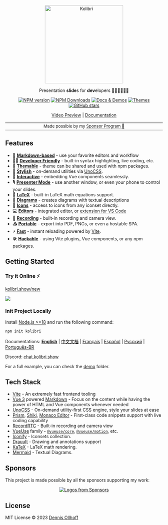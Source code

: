 <br>
<p align="center">
<a href="https://kolibri.show" target="_blank">
<img src="https://kolibri.show/logo-title.png" alt="Kolibri" height="250" width="250"/>
</a>
</p>

<p align="center">
Presentation <b>slide</b>s for <b>dev</b>elopers 🧑‍💻👩‍💻👨‍💻
</p>

<p align="center">
<a href="https://www.npmjs.com/package/@kolibrijs/cli" target="__blank"><img src="https://img.shields.io/npm/v/@kolibrijs/cli?color=2B90B6&label=" alt="NPM version"></a>
<a href="https://www.npmjs.com/package/@kolibrijs/cli" target="__blank"><img alt="NPM Downloads" src="https://img.shields.io/npm/dm/@kolibrijs/cli?color=349dbe&label="></a>
<a href="https://kolibri.show/" target="__blank"><img src="https://img.shields.io/static/v1?label=&message=docs%20%26%20demos&color=45b8cd" alt="Docs & Demos"></a>
<a href="https://kolibri.show/themes/gallery.html" target="__blank"><img src="https://img.shields.io/static/v1?label=&message=themes&color=4ec5d4" alt="Themes"></a>
<br>
<a href="https://github.com/kolibrijs/kolibri" target="__blank"><img alt="GitHub stars" src="https://img.shields.io/github/stars/kolibrijs/kolibri?style=social"></a>
</p>

<p align="center">
  <a href="https://twitter.com/nyxb0/status/nocheingeben">Video Preview</a> | <a href="https://kolibri.show">Documentation</a>
</p>

<div align="center">
<table>
<tbody>
<td align="center">
<img width="2000" height="0" alt="" aria-hiden><br>
<sub>Made possible by my <a href="https://github.com/sponsors/nyxb">Sponsor Program 💖</a></sub><br>
<img width="2000" height="0" alt="" aria-hiden>
</td>
</tbody>
</table>
</div>

## Features

- 📝 [**Markdown-based**](https://kolibri.show/guide/syntax.html) - use your favorite editors and workflow
- 🧑‍💻 [**Developer Friendly**](https://kolibri.show/guide/syntax.html#code-blocks) - built-in syntax highlighting, live coding, etc.
- 🎨 [**Themable**](https://kolibri.show/themes/gallery.html) - theme can be shared and used with npm packages.
- 🌈 [**Stylish**](https://kolibri.show/guide/syntax.html#embedded-styles) - on-demand utilities via [UnoCSS](https://github.com/unocss/unocss).
- 🤹 [**Interactive**](https://kolibri.show/custom/directory-structure.html#components) - embedding Vue components seamlessly.
- 🎙 [**Presenter Mode**](https://kolibri.show/guide/presenter-mode.html) - use another window, or even your phone to control your slides.
- 🧮 [**LaTeX**](https://kolibri.show/guide/syntax.html#latex) - built-in LaTeX math equations support.
- 📰 [**Diagrams**](https://kolibri.show/guide/syntax.html#diagrams) - creates diagrams with textual descriptions
- 🌟 [**Icons**](https://kolibri.show/guide/syntax.html#icons) - access to icons from any iconset directly.
- 💻 [**Editors**](https://kolibri.show/guide/editors.html) - integrated editor, or [extension for VS Code](https://github.com/kolibrijs/kolibri-vscode)
- 🎥 [**Recording**](https://kolibri.show/guide/recording.html) - built-in recording and camera view.
- 📤 [**Portable**](https://kolibri.show/guide/exporting.html) - export into PDF, PNGs, or even a hostable SPA.
- ⚡️ [**Fast**](https://vitejs.dev) - instant reloading powered by [Vite](https://vitejs.dev).
- 🛠 [**Hackable**](https://kolibri.show/custom/config-vite.html) - using Vite plugins, Vue components, or any npm packages.

## Getting Started

### Try it Online ⚡️

[kolibri.show/new](https://kolibri.show/new)

[![](https://developer.stackblitz.com/img/open_in_stackblitz.svg)](https://kolibri.show/new)

### Init Project Locally

Install [Node.js >=18](https://nodejs.org/) and run the following command:

```bash
npm init kolibri
```

Documentations:
**[English](https://kolibri.show)** | [中文文档](https://cn.kolibri.show) | [Français](https://fr.kolibri.show) | [Español](https://es.kolibri.show) | [Русский](https://ru.kolibri.show) | [Português-BR](https://br.kolibri.show)

Discord: [chat.kolibri.show](https://chat.kolibri.show)

For a full example, you can check the [demo](https://github.com/kolibrijs/kolibri/blob/main/demo) folder.

## Tech Stack

- [Vite](https://vitejs.dev) - An extremely fast frontend tooling
- [Vue 3](https://v3.vuejs.org/) powered [Markdown](https://daringfireball.net/projects/markdown/syntax) - Focus on the content while having the power of HTML and Vue components whenever needed
- [UnoCSS](https://github.com/unocss/unocss) - On-demand utility-first CSS engine, style your slides at ease
- [Prism](https://github.com/PrismJS/prism), [Shiki](https://github.com/shikijs/shiki), [Monaco Editor](https://github.com/Microsoft/monaco-editor) - First-class code snippets support with live coding capability
- [RecordRTC](https://recordrtc.org) - Built-in recording and camera view
- [VueUse](https://vueuse.org) family - [`@vueuse/core`](https://github.com/vueuse/vueuse), [`@vueuse/motion`](https://github.com/vueuse/motion), etc.
- [Iconify](https://iconify.design/) - Iconsets collection.
- [DrauuIt](https://github.com/nyxb/drauu-it) - Drawing and annotations support
- [KaTeX](https://katex.org/) - LaTeX math rendering.
- [Mermaid](https://mermaid-js.github.io/mermaid) - Textual Diagrams.

## Sponsors

This project is made possible by all the sponsors supporting my work:

<p align="center">
  <a href="https://github.com/sponsors/nyxb">
    <img src='https://cdn.jsdelivr.net/gh/nyxb/static/sponsors.svg' alt="Logos from Sponsors" />
  </a>
</p>

## License

MIT License © 2023 [Dennis Ollhoff](https://github.com/nyxb)
